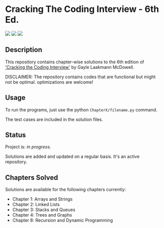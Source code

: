 # Cracking The Coding Interview - 6th Ed.

![](https://img.shields.io/badge/language-Python-green.svg)
![](https://img.shields.io/badge/%3E-Cracking_the_Coding_Interview-yellow.svg)
![](https://img.shields.io/badge/Edition-6th-blue.svg)

## Description

This repository contains chapter-wise solutions to the 6th edition of ['Cracking the Coding Interview'](http://www.crackingthecodinginterview.com/) by Gayle Laakmann McDowell. 


DISCLAIMER: The repository contains codes that are functional but might not be optimal. optimizations are welcome!

## Usage
To run the programs, just use the python ```ChapterX/filename.py``` command.

The test cases are included in the solution files.

## Status
Project is: _in progress_.

Solutions are added and updated on a regular basis. It's an active repository. 

## Chapters Solved 
Solutions are available for the following chapters currently:
* Chapter 1: Arrays and Strings
* Chapter 2: Linked Lists
* Chapter 3: Stacks and Queues
* Chapter 4: Trees and Graphs
* Chapter 8: Recursion and Dynamic Programming
